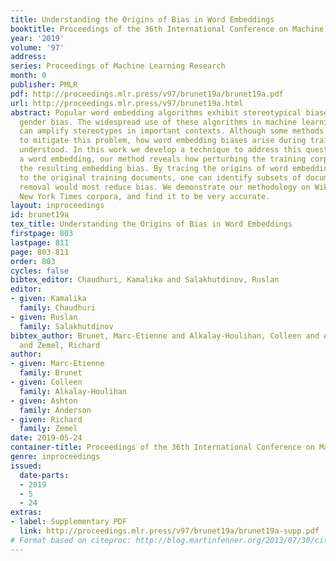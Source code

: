 ```yaml
---
title: Understanding the Origins of Bias in Word Embeddings
booktitle: Proceedings of the 36th International Conference on Machine Learning
year: '2019'
volume: '97'
address: 
series: Proceedings of Machine Learning Research
month: 0
publisher: PMLR
pdf: http://proceedings.mlr.press/v97/brunet19a/brunet19a.pdf
url: http://proceedings.mlr.press/v97/brunet19a.html
abstract: Popular word embedding algorithms exhibit stereotypical biases, such as
  gender bias. The widespread use of these algorithms in machine learning systems
  can amplify stereotypes in important contexts. Although some methods have been developed
  to mitigate this problem, how word embedding biases arise during training is poorly
  understood. In this work we develop a technique to address this question. Given
  a word embedding, our method reveals how perturbing the training corpus would affect
  the resulting embedding bias. By tracing the origins of word embedding bias back
  to the original training documents, one can identify subsets of documents whose
  removal would most reduce bias. We demonstrate our methodology on Wikipedia and
  New York Times corpora, and find it to be very accurate.
layout: inproceedings
id: brunet19a
tex_title: Understanding the Origins of Bias in Word Embeddings
firstpage: 803
lastpage: 811
page: 803-811
order: 803
cycles: false
bibtex_editor: Chaudhuri, Kamalika and Salakhutdinov, Ruslan
editor:
- given: Kamalika
  family: Chaudhuri
- given: Ruslan
  family: Salakhutdinov
bibtex_author: Brunet, Marc-Etienne and Alkalay-Houlihan, Colleen and Anderson, Ashton
  and Zemel, Richard
author:
- given: Marc-Etienne
  family: Brunet
- given: Colleen
  family: Alkalay-Houlihan
- given: Ashton
  family: Anderson
- given: Richard
  family: Zemel
date: 2019-05-24
container-title: Proceedings of the 36th International Conference on Machine Learning
genre: inproceedings
issued:
  date-parts:
  - 2019
  - 5
  - 24
extras:
- label: Supplementary PDF
  link: http://proceedings.mlr.press/v97/brunet19a/brunet19a-supp.pdf
# Format based on citeproc: http://blog.martinfenner.org/2013/07/30/citeproc-yaml-for-bibliographies/
---
```

